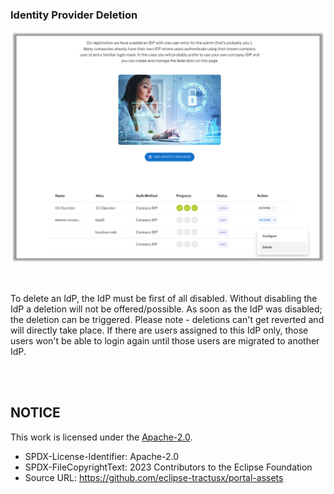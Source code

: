 ### Identity Provider Deletion

<p align="center">
<img width="786" alt="image" src="https://raw.githubusercontent.com/eclipse-tractusx/portal-assets/main/docs/static/delete-company-idp.png">
</p>

<br>

To delete an IdP, the IdP must be first of all disabled.
Without disabling the IdP a deletion will not be offered/possible.
As soon as the IdP was disabled; the deletion can be triggered. Please note - deletions can't get reverted and will directly take place.
If there are users assigned to this IdP only, those users won't be able to login again until those users are migrated to another IdP.

<br>
<br>

## NOTICE

This work is licensed under the [Apache-2.0](https://www.apache.org/licenses/LICENSE-2.0).

- SPDX-License-Identifier: Apache-2.0
- SPDX-FileCopyrightText: 2023 Contributors to the Eclipse Foundation
- Source URL: https://github.com/eclipse-tractusx/portal-assets
